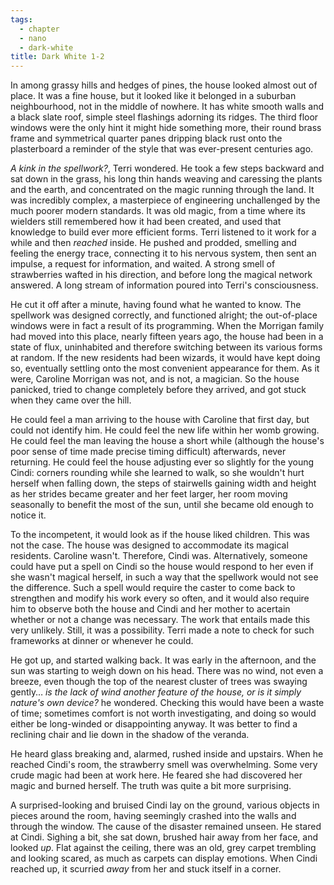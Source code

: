 ```yaml
---
tags:
  - chapter
  - nano
  - dark-white
title: Dark White 1-2
---
```


In among grassy hills and hedges of pines, the house looked almost out of place. It was a fine house, but it looked like it belonged in a suburban neighbourhood, not in the middle of nowhere. It has white smooth walls and a black slate roof, simple steel flashings adorning its ridges. The third floor windows were the only hint it might hide something more, their round brass frame and symmetrical quarter panes dripping black rust onto the plasterboard a reminder of the style that was ever-present centuries ago.

_A kink in the spellwork?_, Terri wondered. He took a few steps backward and sat down in the grass, his long thin hands weaving and caressing the plants and the earth, and concentrated on the magic running through the land. It was incredibly complex, a masterpiece of engineering unchallenged by the much poorer modern standards. It was old magic, from a time where its wielders still remembered how it had been created, and used that knowledge to build ever more efficient forms. Terri listened to it work for a while and then *reached* inside. He pushed and prodded, smelling and feeling the energy trace, connecting it to his nervous system, then sent an impulse, a request for information, and waited. A strong smell of strawberries wafted in his direction, and before long the magical network answered. A long stream of information poured into Terri's consciousness.

He cut it off after a minute, having found what he wanted to know. The spellwork was designed correctly, and functioned alright; the out-of-place windows were in fact a result of its programming. When the Morrigan family had moved into this place, nearly fifteen years ago, the house had been in a state of flux, uninhabited and therefore switching between its various forms at random. If the new residents had been wizards, it would have kept doing so, eventually settling onto the most convenient appearance for them. As it were, Caroline Morrigan was not, and is not, a magician. So the house panicked, tried to change completely before they arrived, and got stuck when they came over the hill.

He could feel a man arriving to the house with Caroline that first day, but could not identify him. He could feel the new life within her womb growing. He could feel the man leaving the house a short while (although the house's poor sense of time made precise timing difficult) afterwards, never returning. He could feel the house adjusting ever so slightly for the young Cindi: corners rounding while she learned to walk, so she wouldn't hurt herself when falling down, the steps of stairwells gaining width and height as her strides became greater and her feet larger, her room moving seasonally to benefit the most of the sun, until she became old enough to notice it.

To the incompetent, it would look as if the house liked children. This was not the case. The house was designed to accommodate its magical residents. Caroline wasn't. Therefore, Cindi was. Alternatively, someone could have put a spell on Cindi so the house would respond to her even if she wasn't magical herself, in such a way that the spellwork would not see the difference. Such a spell would require the caster to come back to strengthen and modify his work every so often, and it would also require him to observe both the house and Cindi and her mother to acertain whether or not a change was necessary. The work that entails made this very unlikely. Still, it was a possibility. Terri made a note to check for such frameworks at dinner or whenever he could.

He got up, and started walking back. It was early in the afternoon, and the sun was starting to weigh down on his head. There was no wind, not even a breeze, even though the top of the nearest cluster of trees was swaying gently… _is the lack of wind another feature of the house, or is it simply nature's own device?_ he wondered. Checking this would have been a waste of time; sometimes comfort is not worth investigating, and doing so would either be long-winded or disappointing anyway. It was better to find a reclining chair and lie down in the shadow of the veranda.

He heard glass breaking and, alarmed, rushed inside and upstairs. When he reached Cindi's room, the strawberry smell was overwhelming. Some very crude magic had been at work here. He feared she had discovered her magic and burned herself. The truth was quite a bit more surprising.

A surprised-looking and bruised Cindi lay on the ground, various objects in pieces around the room, having seemingly crashed into the walls and through the window. The cause of the disaster remained unseen. He stared at Cindi. Sighing a bit, she sat down, brushed hair away from her face, and looked *up*. Flat against the ceiling, there was an old, grey carpet trembling and looking scared, as much as carpets can display emotions. When Cindi reached up, it scurried *away* from her and stuck itself in a corner.
